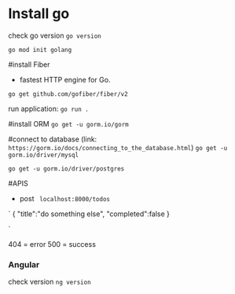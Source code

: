 
# Install go
check go version `go version`

`go mod init golang`

#install Fiber 
- fastest HTTP engine for Go.

`go get github.com/gofiber/fiber/v2`

run application: `go run .`

#install ORM
`go get -u gorm.io/gorm`

#connect to database (link: `https://gorm.io/docs/connecting_to_the_database.html`)
`go get -u gorm.io/driver/mysql`

`go get -u gorm.io/driver/postgres`


#APIS

- post ` localhost:8000/todos`

`
  {
    "title":"do something else",
    "completed":false
  }

`

404 = error
500 = success


### Angular ###

check version `ng version`
